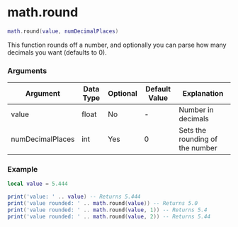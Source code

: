 # math.round

```lua
math.round(value, numDecimalPlaces)
```
This function rounds off a number, and optionally you can parse how many decimals you want (defaults to 0).

### Arguments
| Argument      | Data Type | Optional | Default Value | Explanation |
|---------------|-----------|----------|---------------|-------------|
| value | float | No | - | Number in decimals |
| numDecimalPlaces | int    | Yes | 0 | Sets the rounding of the number |

### Example
```lua
local value = 5.444

print('value: ' .. value) -- Returns 5.444
print('value rounded: ' .. math.round(value)) -- Returns 5.0
print('value rounded: ' .. math.round(value, 1)) -- Returns 5.4
print('value rounded: ' .. math.round(value, 2)) -- Returns 5.44
```